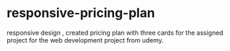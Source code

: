 # responsive-pricing-plan
responsive design , created pricing plan with three cards for the assigned project for the web development project from udemy.
